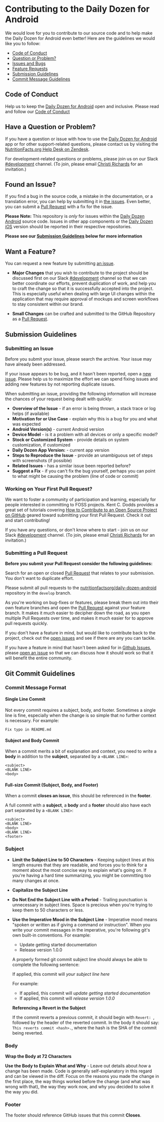 Contributing to the Daily Dozen for Android
===========================================

We would love for you to contribute to our source code and to help make the Daily Dozen for Android even better!  Here are the guidelines we would like you to follow:

 - [Code of Conduct](#coc)
 - [Question or Problem?](#question)
 - [Issues and Bugs](#issue)
 - [Feature Requests](#feature)
 - [Submission Guidelines](#submit)
 - [Commit Message Guidelines](#commit)

<a name="coc"></a> Code of Conduct
----------------------------------

Help us to keep the [Daily Dozen for Android][daily-dozen-android] open and inclusive.  Please read and follow our [Code of Conduct][coc]

<a name="question"></a> Have a Question or Problem?
---------------------------------------------------

If you have a question or issue with how to use the [Daily Dozen for Android][daily-dozen-android] app or for other support-related questions, please contact us by visiting the [NutritionFacts.org Help Desk on Zendesk][zendesk].
 
For development-related questions or problems, please join us on our Slack [#development][slack-dev] channel.  (To join, please email [Christi Richards][cremail] for an invitation.)

<a name="issue"></a> Found an Issue?
------------------------------------

If you find a bug in the source code, a mistake in the documentation, or a translation error, you can help by submitting it in [the issues][issues].  Even better, you can submit a [Pull Request][pr] with a fix for the issue.

**Please Note:** This repository is *only* for issues within the [Daily Dozen Android][daily-dozen-android] source code. Issues in other app components or the [Daily Dozen iOS][daily-dozen-ios] version should be reported in their respective repositories.

**Please see our [Submission Guidelines](#submit) below for more information**

<a name="feature"></a> Want a Feature?
--------------------------------------

You can request a new feature by submitting [an issue][issue].

* **Major Changes** that you wish to contribute to the project should be discussed first on our Slack [#development][slack-dev] channel so that we can better coordinate our efforts, prevent duplication of work, and help you to craft the change so that it is successfully accepted into the project.  This is especially useful when dealing with large UI changes within the application that may require approval of mockups and screen workflows to stay consistent within our brand.

* **Small Changes** can be crafted and submitted to the GitHub Repository as a [Pull Request][pr].

<a name="submit"></a> Submission Guidelines
-------------------------------------------

### Submitting an Issue

Before you submit your issue, please search the archive.  Your issue may have already been addressed.

If your issue appears to be bug, and it hasn't been reported, open a [new issue][issue]. Please help us to maximize the effort we can spend fixing issues and adding new features by not reporting duplicate issues.

When submitting an issue, providing the following information will increase the chances of your request being dealt with quickly:

* **Overview of the Issue** - if an error is being thrown, a stack trace or log helps (if available)
* **Motivation for or Use Case** - explain why this is a bug for you and what was expected
* **Android Version(s)** - current Android version
* **Device Model** - is it a problem with all devices or only a specific model?
* **Stock or Customized System** - provide details on system customization, if customized
* **Daily Dozen App Version:** - current app version
* **Steps to Reproduce the Issue** - provide an unambiguous set of steps with screenshots (if possible)
* **Related Issues** - has a similar issue been reported before?
* **Suggest a Fix** - if you can't fix the bug yourself, perhaps you can point to what might be causing the problem (line of code or commit)

### Working on Your First Pull Request?

We want to foster a community of participation and learning, especially for people interested in committing to FOSS projects. Kent C. Dodds provides a great set of tutorials covering [How to Contribute to an Open Source Project on GitHub][contribute-os] geared toward submitting your first Pull Request.  Check it out and start contributing!  

If you have any questions, or don't know where to start - join us on our Slack [#development][slack-dev] channel.  (To join, please email [Christi Richards][cremail] for an invitation.)

### Submitting a Pull Request

**Before you submit your Pull Request consider the following guidelines:**

Search for an open or closed [Pull Request][pr] that relates to your submission.  You don't want to duplicate effort.

Please submit all pull requests to the [nutritionfactsorg/daily-dozen-android][daily-dozen-android] repository in the `develop` branch.

As you're working on bug-fixes or features, please break them out into their own feature branches and open the [Pull Request][pr] against your feature branch. It makes it much easier to decipher down the road, as you open multiple Pull Requests over time, and makes it much easier for to approve pull requests quickly.

If you don't have a feature in mind, but would like to contribute back to the project, check out the [open issues][issues] and see if there are any you can tackle.

If you have a feature in mind that hasn't been asked for in [Github Issues][issues], please [open an issue][issue] so that we can discuss how it should work so that it will benefit the entire community.

<a name="commit"></a> Git Commit Guidelines
-------------------------------------------

### Commit Message Format

#### Single Line Commit

Not every commit requires a subject, body, and footer. Sometimes a single line is fine, especially when the change is so simple that no further context is necessary. For example:

```Fix typo in README.md```

#### Subject and Body Commit

When a commit merits a bit of explanation and context, you need to write a **body** in addition to the **subject**, separated by a ```<BLANK LINE>```:

```
<subject>
<BLANK LINE>
<body>
```

#### Full-size Commit (Subject, Body, and Footer)

When a commit **closes an issue**, this should be referenced in the **footer**.

A full commit with a **subject**, a **body** and a **footer** should also have each part separated by a ```<BLANK LINE>```:

```
<subject>
<BLANK LINE>
<body>
<BLANK LINE>
<footer>
```

### Subject

* **Limit the Subject Line to 50 Characters** - Keeping subject lines at this length ensures that they are readable, and forces you to think for a moment about the most concise way to explain what's going on.  If you're having a hard time summarizing, you might be committing too many changes at once.

* **Capitalize the Subject Line**

* **Do Not End the Subject Line with a Period** - Trailing punctuation is unnecessary in subject lines. Space is precious when you're trying to keep them to 50 characters or less.

* **Use the Imperative Mood in the Subject Line** - Imperative mood means "spoken or written as if giving a command or instruction". When you write your commit messages in the imperative, you're following git's own built-in conventions. For example:

	* Update getting started documentation
	* Release version 1.0.0

	A properly formed git commit subject line should always be able to complete the following sentence:
	
	If applied, this commit will *your subject line here*
	
	For example:
	
	* If applied, this commit will *update getting started documentation*
	* If applied, this commit will *release version 1.0.0*

	**Referencing a Revert in the Subject**
	
	If the commit reverts a previous commit, it should begin with `Revert: `, followed by the header of the reverted commit. In 	the body it should say: `This reverts commit <hash>.`, where the hash is the SHA of the commit being reverted.

### Body

**Wrap the Body at 72 Characters**

**Use the Body to Explain What and Why** - Leave out details about *how* a change has been made. Code is generally self-explanatory in this regard and can be viewed in the diff. Focus on the reasons you made the change in the first place, the way things worked before the change (and what was wrong with that), the way they work now, and why you decided to solve it the way you did.

### Footer
The footer should reference GitHub issues that this commit **Closes**.

[daily-dozen-android]: https://github.com/nutritionfactsorg/daily-dozen-android "Daily Dozen for Android"
[daily-dozen-ios]: https://github.com/nutritionfactsorg/daily-dozen-ios "Daily Dozen for iOS"
[nutritionfacts.org]: http://nutritionfacts.org "NutritionFacts.org - The Latest in Nutrition Research"
[coc]: https://github.com/nutritionfactsorg/daily-dozen-android/blob/master/CODE_OF_CONDUCT.md "Code of Conduct"
[zendesk]: http://nutritionfacts.zendesk.com "NutritionFacts.org Help Desk"
[slack-dev]: https://nutritionfacts.slack.com/messages/development/ "#Development on Slack"
[issues]: https://github.com/nutritionfactsorg/daily-dozen-android/issues "Daily Dozen for Android Issues"
[issue]: https://github.com/nutritionfactsorg/daily-dozen-android/issues/new "Create an Issue"
[pr]: https://github.com/nutritionfactsorg/daily-dozen-android/pulls "Pull Requests"
[contribute-os]: https://egghead.io/courses/how-to-contribute-to-an-open-source-project-on-github "How to Contribute to an Open Source Project on GitHub"
[cremail]: mailto:christi@nutritionfacts.org?subject=Slack%20#Development%20Invitation
